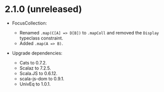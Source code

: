 # 2.1.0 (unreleased)

* FocusCollection:
  * Renamed `.map(C[A] => D[B])` to `.mapColl` and removed the `Display` typeclass constraint.
  * Added `.map(A => B)`.

* Upgrade dependencies:
  * Cats to 0.7.2.
  * Scalaz to 7.2.5.
  * Scala.JS to 0.6.12.
  * scala-js-dom to 0.9.1.
  * UnivEq to 1.0.1.
